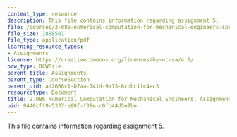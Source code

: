 ```yaml
---
content_type: resource
description: This file contains information regarding assignment 5.
file: /courses/2-086-numerical-computation-for-mechanical-engineers-spring-2013/9440cff95337e88ff38ec0fb44d5e7be_MIT2_086S13_assignment5.pdf
file_size: 1888581
file_type: application/pdf
learning_resource_types:
- Assignments
license: https://creativecommons.org/licenses/by-nc-sa/4.0/
ocw_type: OCWFile
parent_title: Assignments
parent_type: CourseSection
parent_uid: ad2666c1-b7aa-741d-9a13-6cbbc1fc4ec3
resourcetype: Document
title: 2.086 Numerical Computation for Mechanical Engineers, Assignment 5
uid: 9440cff9-5337-e88f-f38e-c0fb44d5e7be
---
```

This file contains information regarding assignment 5.